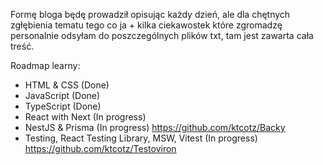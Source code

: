 Formę bloga będę prowadził opisując każdy dzień,
ale dla chętnych zgłębienia tematu tego co ja + kilka ciekawostek
 które zgromadzę personalnie odsyłam do poszczególnych plików txt, tam jest zawarta cała treść.

Roadmap learny:
* HTML & CSS (Done)
* JavaScript (Done)
* TypeScript (Done)
* React with Next (In progress)
* NestJS & Prisma (In progress) <a href="https://github.com/ktcotz/Backy">https://github.com/ktcotz/Backy</a>
* Testing, React Testing Library, MSW, Vitest (In progress) <a href="https://github.com/ktcotz/Testoviron">https://github.com/ktcotz/Testoviron</a>
